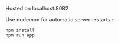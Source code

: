 Hosted on localhost:8082 

Use nodemon for automatic server restarts :

```
npm install
npm run app 
```
